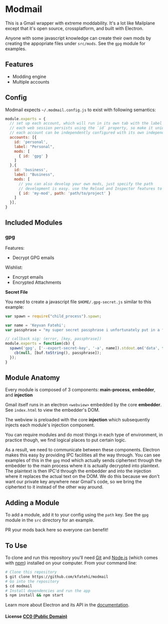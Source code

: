 # Modmail

This is a Gmail wrapper with extreme moddability. It's a lot like Mailplane except that it's open source, crossplatform, and built with Electron.

Anyone with some javascript knowledge can create their own mods by creating the appopriate files under `src/mods`. See the `gpg` module for examples.

## Features

* Modding engine
* Multiple accounts

## Config

Modmail expects `~/.modmail.config.js` to exist with following semantics:

```js
module.exports = {
  // set up each account, which will run in its own tab with the label `label`
  // each web session persists using the `id` property, so make it unique and without special characters or spaces
  // each account can be independently configured with its own independent set of `mods`
  accounts: [{
    id: 'personal',
    label: "Personal",
    mods: [
      { id: 'gpg' }
    ]
  },{
    id: 'business',
    label: "Business",
    mods: [
      // you can also develop your own mods, just specify the path
      // development is easy. use the Reload and Inspector features to build mods quickly
      { id: 'my-mod', path: 'path/to/project' }
    ]
  }],
}
```

## Included Modules

### gpg

Features:
* Decrypt GPG emails

Wishlist:
* Encrypt emails
* Encrypted Attachments

**Secret File**

You need to create a javascript file `$HOME/.gpg-secret.js` similar to this example:

```js
var spawn = require("child_process").spawn;

var name = 'Keyvan Fatehi';
var passphrase = "my super secret passphrase i unfortunately put in a file!"

// callback sig: (error, [key, passphrase])
module.exports = function(cb) {
  spawn('gpg', ['--export-secret-key', '-a', name]).stdout.on('data', function(buf) {
    cb(null, [buf.toString(), passphrase]);
  });
}
```

## Module Anatomy

Every module is composed of 3 components: **main-process**, **embedder**, and **injection**

Gmail itself runs in an electron `<webview>` embedded by the core **embedder**. See `index.html` to view the embedder's DOM.

The webview is preloaded with the core **injection** which subsequently injects each module's injection component.

You can require modules and do most things in each type of environment, in practice though, we find logical places to put certain logic.

As a result, we need to communicate between these components. Electron makes this easy by providing IPC facilities all the way through. You can see examples of this in the `gpg` mod which actually sends ciphertext through the embedder to the main process where it is actually decrypted into plaintext. The plaintext is then IPC'd through the embedder and into the injection where it replaces the actual text on the DOM. We do this because we don't want our private key anywhere near Gmail's code, so we bring the ciphertext to it instead of the other way around.

## Adding a Module

To add a module, add it to your config using the `path` key. See the `gpg` module in the `src` directory for an example.

PR your mods back here so everyone can benefit!

## To Use

To clone and run this repository you'll need [Git](https://git-scm.com) and [Node.js](https://nodejs.org/en/download/) (which comes with [npm](http://npmjs.com)) installed on your computer. From your command line:

```bash
# Clone this repository
$ git clone https://github.com/kfatehi/modmail
# Go into the repository
$ cd modmail
# Install dependencies and run the app
$ npm install && npm start
```

Learn more about Electron and its API in the [documentation](http://electron.atom.io/docs/latest).

#### License [CC0 (Public Domain)](LICENSE.md)
